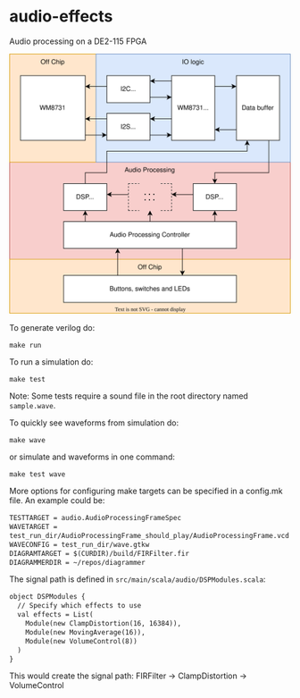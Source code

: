 # audio-effects
Audio processing on a DE2-115 FPGA


![Diagram](docs/audio-effects-diagram.svg)

To generate verilog do:
```
make run
```

To run a simulation do:
```
make test
```
Note: Some tests require a sound file in the root directory named ```sample.wave```.

To quickly see waveforms from simulation do:
```
make wave
```
or simulate and waveforms in one command:
```
make test wave
```

More options for configuring make targets can be specified in a config.mk file. An example could be:
```
TESTTARGET = audio.AudioProcessingFrameSpec
WAVETARGET = test_run_dir/AudioProcessingFrame_should_play/AudioProcessingFrame.vcd
WAVECONFIG = test_run_dir/wave.gtkw
DIAGRAMTARGET = $(CURDIR)/build/FIRFilter.fir
DIAGRAMMERDIR = ~/repos/diagrammer
```

The signal path is defined in ```src/main/scala/audio/DSPModules.scala```:
```
object DSPModules {
  // Specify which effects to use
  val effects = List(
    Module(new ClampDistortion(16, 16384)),
    Module(new MovingAverage(16)),
    Module(new VolumeControl(8))
  )
}
```
This would create the signal path: FIRFilter -> ClampDistortion -> VolumeControl